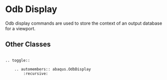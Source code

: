 # Odb Display

Odb display commands are used to store the context of an output database for a viewport.

## Other Classes

```{eval-rst}

.. toggle::

    .. automembers:: abaqus.OdbDisplay
        :recursive:
```
